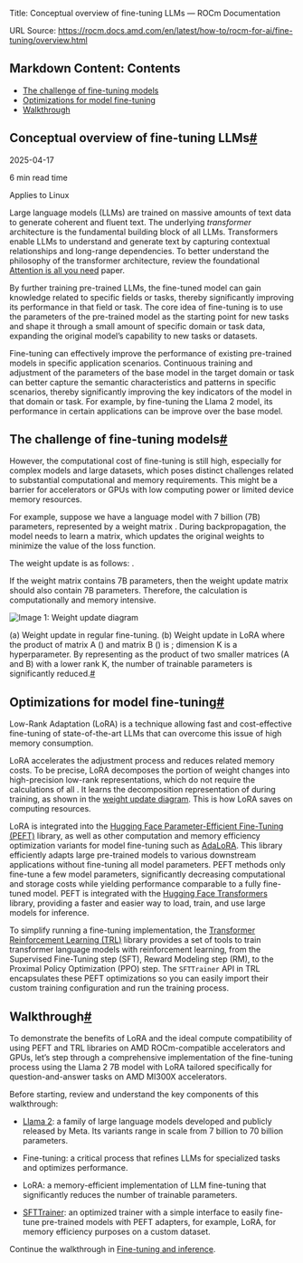 Title: Conceptual overview of fine-tuning LLMs — ROCm Documentation

URL Source: https://rocm.docs.amd.com/en/latest/how-to/rocm-for-ai/fine-tuning/overview.html

Markdown Content:
Contents
--------

*   [The challenge of fine-tuning models](https://rocm.docs.amd.com/en/latest/how-to/rocm-for-ai/fine-tuning/overview.html#the-challenge-of-fine-tuning-models)
*   [Optimizations for model fine-tuning](https://rocm.docs.amd.com/en/latest/how-to/rocm-for-ai/fine-tuning/overview.html#optimizations-for-model-fine-tuning)
*   [Walkthrough](https://rocm.docs.amd.com/en/latest/how-to/rocm-for-ai/fine-tuning/overview.html#walkthrough)

Conceptual overview of fine-tuning LLMs[#](https://rocm.docs.amd.com/en/latest/how-to/rocm-for-ai/fine-tuning/overview.html#conceptual-overview-of-fine-tuning-llms "Link to this heading")
-------------------------------------------------------------------------------------------------------------------------------------------------------------------------------------------

2025-04-17

6 min read time

Applies to Linux

Large language models (LLMs) are trained on massive amounts of text data to generate coherent and fluent text. The underlying _transformer_ architecture is the fundamental building block of all LLMs. Transformers enable LLMs to understand and generate text by capturing contextual relationships and long-range dependencies. To better understand the philosophy of the transformer architecture, review the foundational [Attention is all you need](https://arxiv.org/pdf/1706.03762.pdf) paper.

By further training pre-trained LLMs, the fine-tuned model can gain knowledge related to specific fields or tasks, thereby significantly improving its performance in that field or task. The core idea of fine-tuning is to use the parameters of the pre-trained model as the starting point for new tasks and shape it through a small amount of specific domain or task data, expanding the original model’s capability to new tasks or datasets.

Fine-tuning can effectively improve the performance of existing pre-trained models in specific application scenarios. Continuous training and adjustment of the parameters of the base model in the target domain or task can better capture the semantic characteristics and patterns in specific scenarios, thereby significantly improving the key indicators of the model in that domain or task. For example, by fine-tuning the Llama 2 model, its performance in certain applications can be improve over the base model.

The challenge of fine-tuning models[#](https://rocm.docs.amd.com/en/latest/how-to/rocm-for-ai/fine-tuning/overview.html#the-challenge-of-fine-tuning-models "Link to this heading")
-----------------------------------------------------------------------------------------------------------------------------------------------------------------------------------

However, the computational cost of fine-tuning is still high, especially for complex models and large datasets, which poses distinct challenges related to substantial computational and memory requirements. This might be a barrier for accelerators or GPUs with low computing power or limited device memory resources.

For example, suppose we have a language model with 7 billion (7B) parameters, represented by a weight matrix . During backpropagation, the model needs to learn a  matrix, which updates the original weights to minimize the value of the loss function.

The weight update is as follows: .

If the weight matrix  contains 7B parameters, then the weight update matrix  should also contain 7B parameters. Therefore, the  calculation is computationally and memory intensive.

![Image 1: Weight update diagram](https://rocm.docs.amd.com/en/latest/_images/weight-update.png)

(a) Weight update in regular fine-tuning. (b) Weight update in LoRA where the product of matrix A () and matrix B () is ; dimension K is a hyperparameter. By representing  as the product of two smaller matrices (A and B) with a lower rank K, the number of trainable parameters is significantly reduced.[#](https://rocm.docs.amd.com/en/latest/how-to/rocm-for-ai/fine-tuning/overview.html#id1 "Link to this image")

Optimizations for model fine-tuning[#](https://rocm.docs.amd.com/en/latest/how-to/rocm-for-ai/fine-tuning/overview.html#optimizations-for-model-fine-tuning "Link to this heading")
-----------------------------------------------------------------------------------------------------------------------------------------------------------------------------------

Low-Rank Adaptation (LoRA) is a technique allowing fast and cost-effective fine-tuning of state-of-the-art LLMs that can overcome this issue of high memory consumption.

LoRA accelerates the adjustment process and reduces related memory costs. To be precise, LoRA decomposes the portion of weight changes  into high-precision low-rank representations, which do not require the calculations of all . It learns the decomposition representation of  during training, as shown in the [weight update diagram](https://rocm.docs.amd.com/en/latest/how-to/rocm-for-ai/fine-tuning/overview.html#fine-tuning-llms-concept-challenge). This is how LoRA saves on computing resources.

LoRA is integrated into the [Hugging Face Parameter-Efficient Fine-Tuning (PEFT)](https://huggingface.co/docs/peft/en/index) library, as well as other computation and memory efficiency optimization variants for model fine-tuning such as [AdaLoRA](https://huggingface.co/docs/peft/en/package_reference/adalora). This library efficiently adapts large pre-trained models to various downstream applications without fine-tuning all model parameters. PEFT methods only fine-tune a few model parameters, significantly decreasing computational and storage costs while yielding performance comparable to a fully fine-tuned model. PEFT is integrated with the [Hugging Face Transformers](https://huggingface.co/docs/transformers/en/index) library, providing a faster and easier way to load, train, and use large models for inference.

To simplify running a fine-tuning implementation, the [Transformer Reinforcement Learning (TRL)](https://huggingface.co/docs/trl/en/index) library provides a set of tools to train transformer language models with reinforcement learning, from the Supervised Fine-Tuning step (SFT), Reward Modeling step (RM), to the Proximal Policy Optimization (PPO) step. The `SFTTrainer` API in TRL encapsulates these PEFT optimizations so you can easily import their custom training configuration and run the training process.

Walkthrough[#](https://rocm.docs.amd.com/en/latest/how-to/rocm-for-ai/fine-tuning/overview.html#walkthrough "Link to this heading")
-----------------------------------------------------------------------------------------------------------------------------------

To demonstrate the benefits of LoRA and the ideal compute compatibility of using PEFT and TRL libraries on AMD ROCm-compatible accelerators and GPUs, let’s step through a comprehensive implementation of the fine-tuning process using the Llama 2 7B model with LoRA tailored specifically for question-and-answer tasks on AMD MI300X accelerators.

Before starting, review and understand the key components of this walkthrough:

*   [Llama 2](https://huggingface.co/meta-llama): a family of large language models developed and publicly released by Meta. Its variants range in scale from 7 billion to 70 billion parameters.

*   Fine-tuning: a critical process that refines LLMs for specialized tasks and optimizes performance.

*   LoRA: a memory-efficient implementation of LLM fine-tuning that significantly reduces the number of trainable parameters.

*   [SFTTrainer](https://huggingface.co/docs/trl/v0.8.6/en/sft_trainer#supervised-fine-tuning-trainer): an optimized trainer with a simple interface to easily fine-tune pre-trained models with PEFT adapters, for example, LoRA, for memory efficiency purposes on a custom dataset.

Continue the walkthrough in [Fine-tuning and inference](https://rocm.docs.amd.com/en/latest/how-to/rocm-for-ai/fine-tuning/fine-tuning-and-inference.html).
